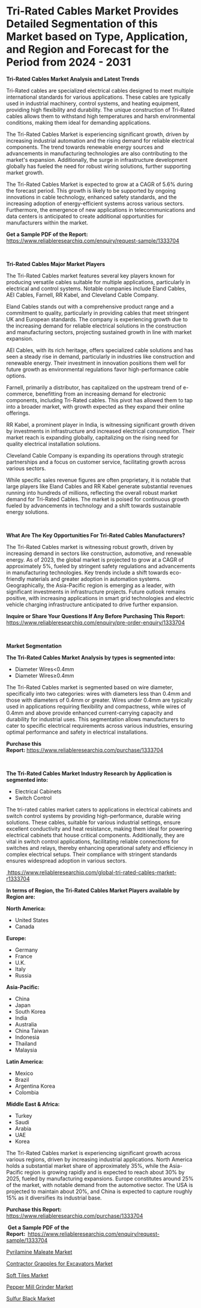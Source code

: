 <p><h1>Tri-Rated Cables Market Provides Detailed Segmentation of this Market based on Type, Application, and Region and Forecast for the Period from 2024 - 2031</h1></p><p><strong>Tri-Rated Cables Market Analysis and Latest Trends</strong></p>
<p><p>Tri-Rated cables are specialized electrical cables designed to meet multiple international standards for various applications. These cables are typically used in industrial machinery, control systems, and heating equipment, providing high flexibility and durability. The unique construction of Tri-Rated cables allows them to withstand high temperatures and harsh environmental conditions, making them ideal for demanding applications.</p><p>The Tri-Rated Cables Market is experiencing significant growth, driven by increasing industrial automation and the rising demand for reliable electrical components. The trend towards renewable energy sources and advancements in manufacturing technologies are also contributing to the market's expansion. Additionally, the surge in infrastructure development globally has fueled the need for robust wiring solutions, further supporting market growth.</p><p>The Tri-Rated Cables Market is expected to grow at a CAGR of 5.6% during the forecast period. This growth is likely to be supported by ongoing innovations in cable technology, enhanced safety standards, and the increasing adoption of energy-efficient systems across various sectors. Furthermore, the emergence of new applications in telecommunications and data centers is anticipated to create additional opportunities for manufacturers within the market.</p></p>
<p><strong>Get a Sample PDF of the Report:&nbsp;</strong> <a href="https://www.reliableresearchiq.com/enquiry/request-sample/1333704?utm_campaign=100&utm_medium=2&utm_source=Github&utm_content=ia&utm_term=12122024&utm_id=tri-rated-cables">https://www.reliableresearchiq.com/enquiry/request-sample/1333704</a></p>
<p>&nbsp;</p>
<p><strong>Tri-Rated Cables Major Market Players</strong></p>
<p><p>The Tri-Rated Cables market features several key players known for producing versatile cables suitable for multiple applications, particularly in electrical and control systems. Notable companies include Eland Cables, AEI Cables, Farnell, RR Kabel, and Cleveland Cable Company.</p><p>Eland Cables stands out with a comprehensive product range and a commitment to quality, particularly in providing cables that meet stringent UK and European standards. The company is experiencing growth due to the increasing demand for reliable electrical solutions in the construction and manufacturing sectors, projecting sustained growth in line with market expansion.</p><p>AEI Cables, with its rich heritage, offers specialized cable solutions and has seen a steady rise in demand, particularly in industries like construction and renewable energy. Their investment in innovation positions them well for future growth as environmental regulations favor high-performance cable options. </p><p>Farnell, primarily a distributor, has capitalized on the upstream trend of e-commerce, benefitting from an increasing demand for electronic components, including Tri-Rated cables. This pivot has allowed them to tap into a broader market, with growth expected as they expand their online offerings.</p><p>RR Kabel, a prominent player in India, is witnessing significant growth driven by investments in infrastructure and increased electrical consumption. Their market reach is expanding globally, capitalizing on the rising need for quality electrical installation solutions.</p><p>Cleveland Cable Company is expanding its operations through strategic partnerships and a focus on customer service, facilitating growth across various sectors.</p><p>While specific sales revenue figures are often proprietary, it is notable that large players like Eland Cables and RR Kabel generate substantial revenues running into hundreds of millions, reflecting the overall robust market demand for Tri-Rated Cables. The market is poised for continuous growth fueled by advancements in technology and a shift towards sustainable energy solutions.</p></p>
<p>&nbsp;</p>
<p><strong>What Are The Key Opportunities For Tri-Rated Cables Manufacturers?</strong></p>
<p><p>The Tri-Rated Cables market is witnessing robust growth, driven by increasing demand in sectors like construction, automotive, and renewable energy. As of 2023, the global market is projected to grow at a CAGR of approximately 5%, fueled by stringent safety regulations and advancements in manufacturing technologies. Key trends include a shift towards eco-friendly materials and greater adoption in automation systems. Geographically, the Asia-Pacific region is emerging as a leader, with significant investments in infrastructure projects. Future outlook remains positive, with increasing applications in smart grid technologies and electric vehicle charging infrastructure anticipated to drive further expansion.</p></p>
<p><strong>Inquire or Share Your Questions If Any Before Purchasing This Report:</strong> <a href="https://www.reliableresearchiq.com/enquiry/pre-order-enquiry/1333704?utm_campaign=100&utm_medium=2&utm_source=Github&utm_content=ia&utm_term=12122024&utm_id=tri-rated-cables">https://www.reliableresearchiq.com/enquiry/pre-order-enquiry/1333704</a></p>
<p>&nbsp;</p>
<p><strong>Market Segmentation</strong></p>
<p><strong>The Tri-Rated Cables Market Analysis by types is segmented into:</strong></p>
<p><ul><li>Diameter Wires<0.4mm</li><li>Diameter Wires≥0.4mm</li></ul></p>
<p><p>The Tri-Rated Cables market is segmented based on wire diameter, specifically into two categories: wires with diameters less than 0.4mm and those with diameters of 0.4mm or greater. Wires under 0.4mm are typically used in applications requiring flexibility and compactness, while wires of 0.4mm and above provide enhanced current-carrying capacity and durability for industrial uses. This segmentation allows manufacturers to cater to specific electrical requirements across various industries, ensuring optimal performance and safety in electrical installations.</p></p>
<p><strong>Purchase this Report:&nbsp;</strong><a href="https://www.reliableresearchiq.com/purchase/1333704?utm_campaign=100&utm_medium=2&utm_source=Github&utm_content=ia&utm_term=12122024&utm_id=tri-rated-cables">https://www.reliableresearchiq.com/purchase/1333704</a></p>
<p>&nbsp;</p>
<p><strong>The Tri-Rated Cables Market Industry Research by Application is segmented into:</strong></p>
<p><ul><li>Electrical Cabinets</li><li>Switch Control</li></ul></p>
<p><p>The tri-rated cables market caters to applications in electrical cabinets and switch control systems by providing high-performance, durable wiring solutions. These cables, suitable for various industrial settings, ensure excellent conductivity and heat resistance, making them ideal for powering electrical cabinets that house critical components. Additionally, they are vital in switch control applications, facilitating reliable connections for switches and relays, thereby enhancing operational safety and efficiency in complex electrical setups. Their compliance with stringent standards ensures widespread adoption in various sectors.</p></p>
<p><a href="https://www.reliableresearchiq.com/global-tri-rated-cables-market-r1333704?utm_campaign=100&utm_medium=2&utm_source=Github&utm_content=ia&utm_term=12122024&utm_id=tri-rated-cables">&nbsp;https://www.reliableresearchiq.com/global-tri-rated-cables-market-r1333704</a></p>
<p><strong>In terms of Region, the Tri-Rated Cables Market Players available by Region are:</strong></p>
<p>
    <p> <strong> North America: </strong>
        <ul>
            <li>United States</li>
            <li>Canada</li>
        </ul>
        </p> 
    <p> <strong> Europe: </strong>
        <ul>
            <li>Germany</li>
            <li>France</li>
            <li>U.K.</li>
            <li>Italy</li>
            <li>Russia</li>
        </ul>
        </p> 
    <p> <strong> Asia-Pacific: </strong>
        <ul>
            <li>China</li>
            <li>Japan</li>
            <li>South Korea</li>
            <li>India</li>
            <li>Australia</li>
            <li>China Taiwan</li>
            <li>Indonesia</li>
            <li>Thailand</li>
            <li>Malaysia</li>
        </ul>
        </p> 
    <p> <strong> Latin America: </strong>
        <ul>
            <li>Mexico</li>
            <li>Brazil</li>
            <li>Argentina Korea</li>
            <li>Colombia</li>
        </ul>
        </p> 
    <p> <strong> Middle East & Africa: </strong>
        <ul>
            <li>Turkey</li>
            <li>Saudi</li>
            <li>Arabia</li>
            <li>UAE</li>
            <li>Korea</li>
        </ul>
    </p>
    </p>
<p><p>The Tri-Rated Cables market is experiencing significant growth across various regions, driven by increasing industrial applications. North America holds a substantial market share of approximately 35%, while the Asia-Pacific region is growing rapidly and is expected to reach about 30% by 2025, fueled by manufacturing expansions. Europe constitutes around 25% of the market, with notable demand from the automotive sector. The USA is projected to maintain about 20%, and China is expected to capture roughly 15% as it diversifies its industrial base.</p></p>
<p><strong>Purchase this Report: </strong><a href="https://www.reliableresearchiq.com/purchase/1333704?utm_campaign=100&utm_medium=2&utm_source=Github&utm_content=ia&utm_term=12122024&utm_id=tri-rated-cables">https://www.reliableresearchiq.com/purchase/1333704</a></p>
<p>&nbsp;<strong>Get a Sample PDF of the Report:&nbsp;&nbsp;</strong><a href="https://www.reliableresearchiq.com/enquiry/request-sample/1333704?utm_campaign=100&utm_medium=2&utm_source=Github&utm_content=ia&utm_term=12122024&utm_id=tri-rated-cables">https://www.reliableresearchiq.com/enquiry/request-sample/1333704</a></p>
<p><strong></strong></p>
<p><p><a href="https://www.linkedin.com/pulse/p-factrackr-ho6he?utm_campaign=100&utm_medium=2&utm_source=Github&utm_content=ia&utm_term=12122024&utm_id=tri-rated-cables">Pyrilamine Maleate Market</a></p><p><a href="https://github.com/deonnamcelhi0/Market-Research-Report-List-1/blob/main/contractor-grapples-for-excavators-market.md?utm_campaign=100&utm_medium=2&utm_source=Github&utm_content=ia&utm_term=12122024&utm_id=tri-rated-cables">Contractor Grapples for Excavators Market</a></p><p><a href="https://www.linkedin.com/pulse/p-factrackr-ho6he?utm_campaign=100&utm_medium=2&utm_source=Github&utm_content=ia&utm_term=12122024&utm_id=tri-rated-cables">Soft Tiles Market</a></p><p><a href="https://www.linkedin.com/pulse/c-hannibex-sqmmf?utm_campaign=100&utm_medium=2&utm_source=Github&utm_content=ia&utm_term=12122024&utm_id=tri-rated-cables">Pepper Mill Grinder Market</a></p><p><a href="https://www.linkedin.com/pulse/c-hannibex-sqmmf?utm_campaign=100&utm_medium=2&utm_source=Github&utm_content=ia&utm_term=12122024&utm_id=tri-rated-cables">Sulfur Black Market</a></p></p>